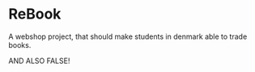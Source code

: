 ReBook
======

A webshop project, that should make students in denmark able to trade books.

AND ALSO FALSE!
